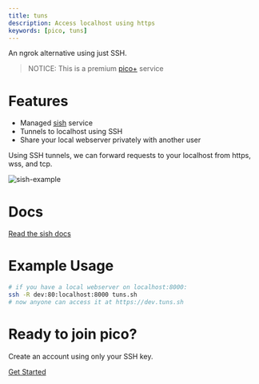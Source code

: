 ```yaml
---
title: tuns
description: Access localhost using https
keywords: [pico, tuns]
---
```


An ngrok alternative using just SSH.

> NOTICE: This is a premium [pico+](/plus) service

# Features

- Managed [sish](https://docs.ssi.sh) service
- Tunnels to localhost using SSH
- Share your local webserver privately with another user

Using SSH tunnels, we can forward requests to your localhost from https, wss,
and tcp.

![sish-example](https://docs.ssi.sh/hiw-sish-public.png)

# Docs

[Read the sish docs](https://docs.ssi.sh)

# Example Usage

```bash
# if you have a local webserver on localhost:8000:
ssh -R dev:80:localhost:8000 tuns.sh
# now anyone can access it at https://dev.tuns.sh
```

# Ready to join pico?

<div class="flex flex-col items-center justify-center">
  <p>Create an account using only your SSH key.</p>
  <a href="/getting-started" class="btn-link">Get Started</a>
</div>
